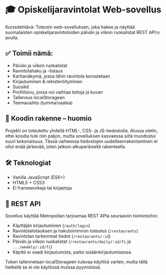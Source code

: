 # 🎓 Opiskelijaravintolat Web-sovellus

Kurssitehtävä: Toteutin web-sovelluksen, joka hakee ja näyttää suomalaisten opiskelijaravintoloiden päivän ja viikon ruokalistat REST API:n avulla.

## ✅ Toimii nämä:
- Päivän ja viikon ruokalistat
- Ravintolahaku ja -listaus
- Karttanäkymä, jossa lähin ravintola korostetaan
- Kirjautuminen & rekisteröityminen
- Suosikit
- Profiilisivu, jossa voi vaihtaa tietoja ja kuvan
- Tallennus localStorageen
- Teemavaihto (tumma/vaalea)

## 🧠 Koodin rakenne – huomio

Projekti on toteutettu yhdellä HTML-, CSS- ja JS-tiedostolla. Alussa oletin, ettei koodia tule niin paljon, mutta sovelluksen kasvaessa siitä muodostui suuri kokonaisuus. 
Tässä vaiheessa tiedostojen uudelleenrakentaminen ei ollut enää järkevää, joten jatkoin alkuperäisellä rakenteella.

## 🛠️ Teknologiat
- Vanilla JavaScript (ES6+)
- HTML5 + CSS3
- Ei frameworkeja tai kirjastoja

## 🔗 REST API
Sovellus käyttää Metropolian tarjoamaa REST APIa seuraaviin toimintoihin:

- Käyttäjän kirjautuminen (`/auth/login`)
- Ravintolalistauksen ja hakutoiminnon toteutus (`/restaurants`)
- Ravintolan tarkemmat tiedot (`/restaurants/:id`)
- Päivän ja viikon ruokalistat (`/restaurants/daily/:id/fi` ja `.../weekly/:id/fi`)
- Käyttö ei vaadi kirjautumista, paitsi sisäänkirjautumisessa.

Token tallennetaan localStorageen tulevaa käyttöä varten, mutta tällä hetkellä se ei ole käytössä muissa pyynnöissä.
